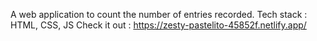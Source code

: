 A web application to count the number of entries recorded.
Tech stack : HTML, CSS, JS
Check it out : https://zesty-pastelito-45852f.netlify.app/
